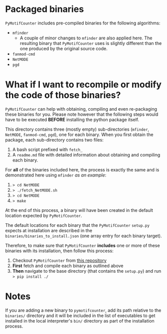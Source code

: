 # Packaged binaries

`PyMotifCounter` includes pre-compiled binaries for the following algorithms:

* `mfinder`
    * A couple of minor changes to ``mfinder`` are also applied here. The resulting binary that ``PyMotifCounter`` uses
      is slightly different than the one produced by the original source code.
* `fanmod-cmd`
* `NetMODE`
* `pgd`

# What if I want to recompile or modify the code of those binaries?
`PyMotifCounter` can help with obtaining, compiling and even re-packaging these binaries for you. Please note however 
that the following steps would have to be executed **BEFORE** installing the python package itself.

This directory contains three (mostly empty) sub-directories (`mfinder`, `NetMODE`, `fanmod-cmd`, `pgd`), one for 
each binary. When you first obtain the package, each sub-directory contains two files:

1. A bash script prefixed with `fetch_`
2. A `readme.md` file with detailed information about obtaining and compiling each binary.

For **all** of the binaries included here, the process is exactly the same and is demonstrated here using `mfinder` *as 
an example*:

1. `> cd NetMODE`
2. `> ./fetch_NetMODE.sh`
3. `> cd NetMODE`
4. `> make`

At the end of this process, a binary will have been created in the default location expected by `PyMotifCounter`. 

The default locations for each binary that the `PyMotifCounter` `setup.py` expects at installation are described in the 
`binaries/binaries_to_install.json` (one array entry for each binary target).

Therefore, to make sure that `PyMotifCounter` **includes** one or more of these binaries with its installation, then
follow this process:

1. Checkout `PyMotifCounter` from [this repository](https://github.com/aanastasiou/pymotifcounter)
2. **First** fetch and compile each binary as outlined above
3. **Then** navigate to the base directory (that contains the `setup.py`) and run `> pip install ./`

# Notes
If you are adding a new binary to `pymotifcounter`, add its path relative to the `binaries/` directory and it will 
be included in the list of executables to get installed in the local interpreter's `bin/` directory as part of the 
installation process.